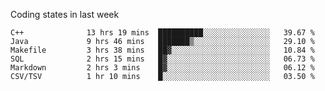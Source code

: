 Coding states in last week

<!--START_SECTION:waka-->

```text
C++              13 hrs 19 mins  ██████████░░░░░░░░░░░░░░░   39.67 %
Java             9 hrs 46 mins   ███████▒░░░░░░░░░░░░░░░░░   29.10 %
Makefile         3 hrs 38 mins   ██▓░░░░░░░░░░░░░░░░░░░░░░   10.84 %
SQL              2 hrs 15 mins   █▓░░░░░░░░░░░░░░░░░░░░░░░   06.73 %
Markdown         2 hrs 3 mins    █▓░░░░░░░░░░░░░░░░░░░░░░░   06.12 %
CSV/TSV          1 hr 10 mins    █░░░░░░░░░░░░░░░░░░░░░░░░   03.50 %
```

<!--END_SECTION:waka-->
